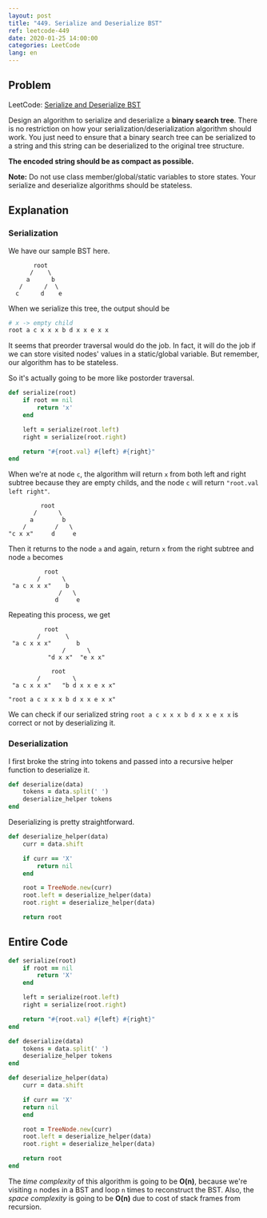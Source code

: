 ```yaml
---
layout: post
title: "449. Serialize and Deserialize BST"
ref: leetcode-449
date: 2020-01-25 14:00:00
categories: LeetCode
lang: en
---
```


## Problem

LeetCode: [Serialize and Deserialize BST](https://leetcode.com/problems/serialize-and-deserialize-bst/)

Design an algorithm to serialize and deserialize a **binary search tree**. 
There is no restriction on how your serialization/deserialization algorithm should work. 
You just need to ensure that a binary search tree can be serialized to a string and this string can be deserialized to the original tree structure.

**The encoded string should be as compact as possible.**

**Note:** Do not use class member/global/static variables to store states. Your serialize and deserialize algorithms should be stateless.

<div class="divider"></div>

## Explanation
### Serialization
We have our sample BST here.

```    
       root
      /    \
     a      b
   /      /  \
  c      d    e 
```

When we serialize this tree, the output should be 
```ruby
# x -> empty child
root a c x x x b d x x e x x
``` 

It seems that preorder traversal would do the job. In fact, it will do the job if we can
store visited nodes' values in a static/global variable. But remember, our algorithm
has to be stateless.

So it's actually going to be more like postorder traversal.

```ruby
def serialize(root)
    if root == nil
        return 'x'
    end

    left = serialize(root.left)
    right = serialize(root.right)

    return "#{root.val} #{left} #{right}"
end
```

When we're at node `c`, the algorithm will return `x` from both left and right subtree because they are empty childs, and the node `c` will return `"root.val left right"`.
```    
         root
       /      \
      a        b
    /        /   \
"c x x"     d     e 
```

Then it returns to the node `a` and again, return `x` from the right subtree and node `a` becomes
```    
          root
        /      \
 "a c x x x"    b
              /   \
             d     e 
```

Repeating this process, we get
```    
          root
        /       \
 "a c x x x"       b
               /      \
           "d x x"  "e x x"
```
```
            root
        /         \
 "a c x x x"   "b d x x e x x"
```

```
"root a c x x x b d x x e x x"
```
We can check if our serialized string `root a c x x x b d x x e x x` is correct or not by 
deserializing it.

### Deserialization

I first broke the string into tokens and passed into a recursive helper function to
deserialize it.

```ruby
def deserialize(data)
    tokens = data.split(' ')
    deserialize_helper tokens
end
```

Deserializing is pretty straightforward.

```ruby
def deserialize_helper(data)
    curr = data.shift

    if curr == 'X'
        return nil
    end

    root = TreeNode.new(curr)
    root.left = deserialize_helper(data)
    root.right = deserialize_helper(data)

    return root
```

## Entire Code

```ruby
def serialize(root)
    if root == nil
        return 'X'
    end

    left = serialize(root.left)
    right = serialize(root.right)

    return "#{root.val} #{left} #{right}"
end

def deserialize(data)
    tokens = data.split(' ')
    deserialize_helper tokens
end

def deserialize_helper(data)
    curr = data.shift

    if curr == 'X'
    return nil
    end

    root = TreeNode.new(curr)
    root.left = deserialize_helper(data)
    root.right = deserialize_helper(data)

    return root
end
```

The *time complexity* of this algorithm is going to be **O(n)**, because we're visiting `n` nodes 
in a BST and loop `n` times to reconstruct the BST. Also, the *space complexity* is going to be 
**O(n)** due to cost of stack frames from recursion.

<div class="divider"></div>

